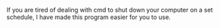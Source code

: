 If you are tired of dealing with cmd to shut down your computer on a set schedule, I have made this program easier for you to use.
